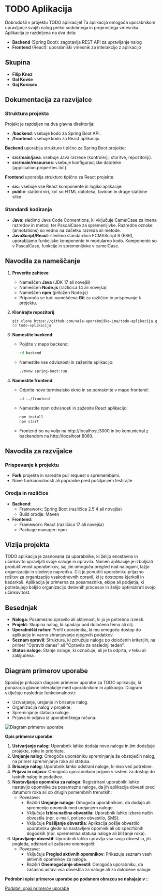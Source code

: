 # TODO Aplikacija

Dobrodošli v projektu TODO aplikacije! Ta aplikacija omogoča uporabnikom upravljanje svojih nalog preko sodobnega in preprostega vmesnika. Aplikacija je razdeljena na dva dela:
- **Backend** (Spring Boot): zagotavlja REST API za upravljanje nalog
- **Frontend** (React): uporabniški vmesnik za interakcijo z aplikacijo

## Skupina
- **Filip Knez**
- **Gal Kovše**
- **Gaj Korosec**

## Dokumentacija za razvijalce

### Struktura projekta
Projekt je razdeljen na dva glavna direktorija:
- **/backend**: vsebuje kodo za Spring Boot API.
- **/frontend**: vsebuje kodo za React aplikacijo.

**Backend** uporablja strukturo tipično za Spring Boot projekte:
- **src/main/java**: vsebuje Java razrede (kontrolerji, storitve, repozitoriji).
- **src/main/resources**: vsebuje konfiguracijske datoteke (application.properties itd.).

**Frontend** uporablja strukturo tipično za React projekte:
- **src**: vsebuje vse React komponente in logiko aplikacije.
- **public**: statični viri, kot so HTML datoteka, favicon in druge statične slike.

### Standardi kodiranja
- **Java**: sledimo Java Code Conventions, ki vključuje CamelCase za imena razredov in metod, ter PascalCase za spremenljivke. Razredne oznake (annotations) so vedno na začetku razreda ali metode.
- **JavaScript/React**: sledimo standardom ECMAScript 6 (ES6), uporabljamo funkcijske komponente in modularno kodo. Komponente so v PascalCase, funkcije in spremenljivke v camelCase.

## Navodila za nameščanje

1. **Preverite zahteve**:
    - Nameščen **Java** (JDK 17 ali novejši)
    - Nameščen **Node.js** (različica 14 ali novejša)
    - Nameščen **npm** (priložen Node.js)
    - Priporoča se tudi nameščena **Git** za različice in prispevanje k projektu.

2. **Klonirajte repozitorij**:
   ```bash
   git clone https://github.com/vaše-uporabniško-ime/todo-aplikacija.git
   cd todo-aplikacija
3. **Namestite backend**:
    - Pojdite v mapo backend:
      ````bash
      cd backend
    - Namestite vse odvisnosti in zaženite aplikacijo:
      ````bash
      ./mvnw spring-boot:run
4. **Namestite frontend**:
    - Odprite novo terminalsko okno in se pomaknite v mapo frontend:
      ````bash
      cd ../frontend
    - Namestite npm odvisnosti in zaženite React aplikacijo:
      ````bash
      npm install
      npm start
    - Frontend bo na voljo na http://localhost:3000 in bo komuniciral z backendom na http://localhost:8080.

## Navodila za razvijalce

### Prispevanje k projektu
- **Fork** projekta in naredite pull request s spremembami.
- Nove funkcionalnosti ali popravke pred pošiljanjem testirajte.

### Orodja in različice
- **Backend**:
    - Framework: Spring Boot (različica 2.5.4 ali novejša)
    - Build orodje: Maven
- **Frontend**:
    - Framework: React (različica 17 ali novejša)
    - Package manager: npm

## Vizija projekta

TODO aplikacija je zasnovana za uporabnike, ki želijo enostavno in učinkovito upravljati svoje naloge in opravila. Namen aplikacije je izboljšati produktivnost uporabnikov, saj jim omogoča pregled nad nalogami, lažjo organizacijo in sledenje napredku. Cilj je ponuditi uporabniku prijazno rešitev za organizacijo vsakodnevnih opravil, ki je dostopna kjerkoli in kadarkoli. Aplikacija je primerna za posameznike, ekipe ali podjetja, ki potrebujejo boljšo organizacijo delovnih procesov in želijo optimizirati svojo učinkovitost.

## Besednjak

- **Naloga**: Posamezno opravilo ali aktivnost, ki jo je potrebno izvesti.
- **Projekt**: Skupina nalog, ki spadajo pod določeno temo ali cilj.
- **Uporabniški račun**: Profil uporabnika, ki mu omogoča dostop do aplikacije in varno shranjevanje njegovih podatkov.
- **Seznam opravil**: Struktura, ki združuje naloge po določenih kriterijih, na primer "Opraviti danes" ali "Opravila za naslednji teden".
- **Status naloge**: Stanje naloge, ki označuje, ali je ta odprta, v teku ali zaključena.

## Diagram primerov uporabe

Spodaj je prikazan diagram primerov uporabe za TODO aplikacijo, ki ponazarja glavne interakcije med uporabnikom in aplikacijo. Diagram vključuje naslednje funkcionalnosti:
- Ustvarjanje, urejanje in brisanje nalog.
- Organizacija nalog v projekte.
- Spreminjanje statusa naloge.
- Prijava in odjava iz uporabniškega računa.

![Diagram primerov uporabe](DPU.png)

**Opis primerov uporabe**:
1. **Ustvarjanje nalog**: Uporabnik lahko dodaja nove naloge in jim dodeljuje projekte, roke in prioritete.
2. **Urejanje nalog**: Omogoča uporabniku spreminjanje že obstoječih nalog, na primer spreminjanje roka ali statusa.
3. **Brisanje nalog**: Uporabnik lahko odstrani naloge, ki niso več potrebne.
4. **Prijava in odjava**: Omogoča uporabnikom prijavo v sistem za dostop do lastnih nalog in podatkov.
5. **Nastavljanje opomnika za nalogo**: Registrirani uporabniki lahko nastavijo opomnike za posamezne naloge, da jih aplikacija obvesti pred datumom roka ali ob drugih pomembnih trenutkih:
     - Povezave:
         - Razširi **Urejanje naloge**: Omogoča uporabnikom, da dodajo ali spremenijo opomnik med urejanjem naloge.
         - Vključuje **Izbira načina obvestila**: Uporabnik lahko izbere način obvestila (npr. e-mail, potisno obvestilo, SMS).
         - Vključuje **Pošiljanje obvestila**: Aplikacija pošlje obvestilo uporabniku glede na nastavljeni opomnik ali ob specifičnih dogodkih (npr. sprememba statusa naloge ali bližanje roka).
6. **Upravljanje obvestil**: Uporabnik lahko upravlja vsa svoja obvestila, jih pogleda, odstrani ali začasno onemogoči:
    - Povezave: 
        - Vključuje **Pregled aktivnih opomnikov**: Prikazuje seznam vseh aktivnih opomnikov za naloge.
        - Razširi **Onemogočanje obvestil**: Omogoča uporabniku, da začasno ustavi vsa obvestila za naloge ali za določene naloge.

**Podrobni opisi primerov uporabe po podanem obrazcu se nahajajo v :**:

[Podobni opisi primerov uporabe ](PodrobenOpisPrimerovUporabe.docx)



